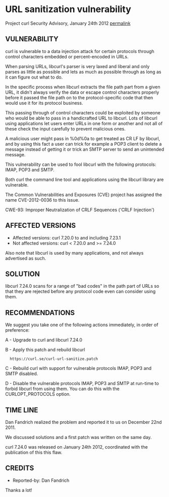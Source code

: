 URL sanitization vulnerability
==============================

Project curl Security Advisory, January 24th 2012
[permalink](https://curl.se/docs/security.html)

VULNERABILITY
-------------

curl is vulnerable to a data injection attack for certain protocols through
control characters embedded or percent-encoded in URLs.

When parsing URLs, libcurl's parser is very laxed and liberal and only
parses as little as possible and lets as much as possible through as long as
it can figure out what to do.

In the specific process when libcurl extracts the file path part from a
given URL, it didn't always verify the data or escape control characters
properly before it passed the file path on to the protocol-specific code
that then would use it for its protocol business.

This passing through of control characters could be exploited by someone who
would be able to pass in a handicrafted URL to libcurl. Lots of libcurl
using applications let users enter URLs in one form or another and not all
of these check the input carefully to prevent malicious ones.

A malicious user might pass in %0d%0a to get treated as CR LF by libcurl,
and by using this fact a user can trick for example a POP3 client to delete
a message instead of getting it or trick an SMTP server to send an
unintended message.

This vulnerability can be used to fool libcurl with the following protocols:
IMAP, POP3 and SMTP.

Both curl the command line tool and applications using the libcurl library
are vulnerable.

The Common Vulnerabilities and Exposures (CVE) project has assigned the name
CVE-2012-0036 to this issue.

CWE-93: Improper Neutralization of CRLF Sequences ('CRLF Injection')

AFFECTED VERSIONS
-----------------

- Affected versions: curl 7.20.0 to and including 7.23.1
- Not affected versions: curl < 7.20.0 and >= 7.24.0

Also note that libcurl is used by many applications, and not always
advertised as such.

SOLUTION
--------

libcurl 7.24.0 scans for a range of "bad codes" in the path part of URLs so
that they are rejected before any protocol code even can consider using
them.

RECOMMENDATIONS
---------------

  We suggest you take one of the following actions immediately, in order of
  preference:

  A - Upgrade to curl and libcurl 7.24.0

  B - Apply this patch and rebuild libcurl

      https://curl.se/curl-url-sanitize.patch

  C - Rebuild curl with support for vulnerable protocols IMAP, POP3 and SMTP
      disabled.

  D - Disable the vulnerable protocols IMAP, POP3 and SMTP at run-time to
      forbid libcurl from using them. You can do this with the
      CURLOPT_PROTOCOLS option.

TIME LINE
---------

  Dan Fandrich realized the problem and reported it to us on December 22nd
  2011.

  We discussed solutions and a first patch was written on the same day.

  curl 7.24.0 was released on January 24th 2012, coordinated with the
  publication of this this flaw.

CREDITS
-------

- Reported-by: Dan Fandrich

Thanks a lot!
